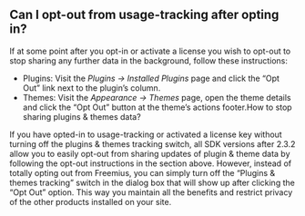 ## Can I opt-out from usage-tracking after opting in?
If at some point after you opt-in or activate a license you wish to opt-out to stop sharing any further data in the background, follow these instructions:
* Plugins: Visit the _Plugins → Installed Plugins_ page and click the “Opt Out” link next to the plugin’s column.
* Themes: Visit the _Appearance → Themes_ page, open the theme details and click the “Opt Out” button at the theme’s actions footer.How to stop sharing plugins & themes data?

If you have opted-in to usage-tracking or activated a license key without turning off the plugins & themes tracking switch, all SDK versions after 2.3.2 allow you to easily opt-out from sharing updates of plugin & theme data by following the opt-out instructions in the section above. However, instead of totally opting out from Freemius, you can simply turn off the “Plugins & themes tracking” switch in the dialog box that will show up after clicking the “Opt Out” option. This way you maintain all the benefits and restrict privacy of the other products installed on your site.
